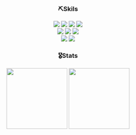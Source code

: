 <div align="center">
    <h3>⛏️Skils</h3>
    <div>
        <img src="https://img.shields.io/badge/HTML5-E34F26?style=flat-square&logo=HTML5&logoColor=white"/>
        <img src="https://img.shields.io/badge/CSS3-1572B6?style=flat-square&logo=CSS3&logoColor=white"/>
        <img src="https://img.shields.io/badge/JavaScript-ffcc00?style=flat-square&logo=JavaScript&logoColor=white"/>
        <img src="https://img.shields.io/badge/TypeScript-3178C6?style=flat-square&logo=TypeScript&logoColor=white"/><br />
        <img src="https://img.shields.io/badge/React-00baff?style=flat-square&logo=React&logoColor=white"/>
        <img src="https://img.shields.io/badge/Next.js-000000?style=flat-square&logo=Next.js&logoColor=white"/>
        <img src="https://img.shields.io/badge/React_Query-FF4154?style=flat-square&logo=React-Query&logoColor=white"/><br />
        <img src="https://img.shields.io/badge/styled--components-DB7093?style=flat-square&logo=StyledComponents&logoColor=white"/>
        <img src="https://img.shields.io/badge/Tailwind CSS-06B6D4?style=flat-square&logo=Tailwind-CSS&logoColor=white"/>
    </div>
    <h3>🎖️Stats</h3>
    <div>
        <img height=160 src="https://github-readme-stats.vercel.app/api?username=js43o&show_icons=true&count_private=true&theme=vue">
        <img height=160 src="http://mazassumnida.wtf/api/v2/generate_badge?boj=js43o" />
    </div>
</div>

